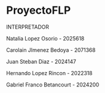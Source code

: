 # ProyectoFLP

INTERPRETADOR

Natalia Lopez Osorio - 2025618

Carolain JImenez Bedoya - 2071368

Juan Steban Diaz - 2024147

Hernando Lopez Rincon - 2022318

Gabriel Franco Betancourt - 2024200


